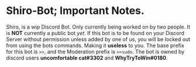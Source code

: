 # Shiro-Bot; Important Notes.
Shiro, is a wip Discord Bot. Only currently being worked on by two people. It is **NOT** currently a public bot *yet*.
If this bot is to be found on your Discord Server without permission unless added by one of us, you will be locked out from using the bots commands. Making it **useless** to you. 
The base prefix for this bot is ``>>``, and the Moderation prefix is ``>>sudo``. 
The bot is owned by discord users **uncomfortable cat#3302** and **WhyTryToWin#0180**. 
